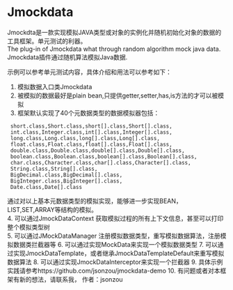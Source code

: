 # Jmockdata
Jmockdta是一款实现模拟JAVA类型或对象的实例化并随机初始化对象的数据的工具框架。单元测试的利器。    
The plug-in of Jmockdata what through random algorithm mock java data.  
Jmockdata插件通过随机算法模拟Java数据.  
  
示例可以参考单元测试内容，具体介绍和用法可以参考如下：
  
1. 模拟数据入口类Jmockdata
2. 被模拟的数据最好是plain bean,只提供getter,setter,has,is方法的才可以被模拟
3. 框架默认实现了40个元数据类型的数据模拟器包括：  
  ``` byte.class,Byte.class,byte[].class,Byte[].class,  
   short.class,Short.class,short[].class,Short[].class,  
   int.class,Integer.class,int[].class,Integer[].class,  
   long.class,Long.class,long[].class,Long[].class,  
   float.class,Float.class,float[].class,Float[].class,  
   double.class,Double.class,double[].class,Double[].class,  
   boolean.class,Boolean.class,boolean[].class,Boolean[].class,  
   char.class,Character.class,char[].class,Character[].class,  
   String.class,String[].class,  
   BigDecimal.class,BigDecimal[].class,  
   BigInteger.class,BigInteger[].class,  
   Date.class,Date[].class  
   ```
     
   通过对以上基本元数据类型的模拟实现，能够进一步实现BEAN，LIST,SET,ARRAY等结构的模拟。  
4. 可以通过JmockDataContext 获取模拟过程的所有上下文信息，甚至可以打印整个模拟类型树  
5. 可以通过JMockDataManager 注册模拟数据类型，重写模拟数据算法，注册模拟数据类拦截器等
6. 可以通过实现MockData来实现一个模拟数据类型
7. 可以通过实现JmockDataTemplate，或者继承JmockDataTemplateDefault来重写模拟数据算法
8. 可以通过实现JmockDataInterceptor来实现一个拦截器
9. 具体示例实践请参考https://github.com/jsonzou/jmockdata-demo
10. 有问题或者对本框架有新的想法，请联系我， 作者：jsonzou
